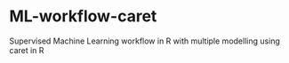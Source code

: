 # ML-workflow-caret
Supervised Machine Learning workflow in R with multiple modelling using caret in R
